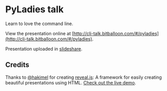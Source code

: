 # PyLadies talk

Learn to love the command line. 

View the presentation online at
[http://cli-talk.bitballoon.com/#/pyladies](http://cli-talk.bitballoon.com/#/pyladies).

Presentation uploaded in
[slideshare](http://www.slideshare.net/BlancaMancilla/py-ladies-fall-in-love-with-python).



## Credits

Thanks to [@hakimel](https://github.com/hakimel) for creating
[reveal.js](https://github.com/hakimel/reveal.js):
A framework for easily creating beautiful presentations using HTML. [Check
out the live demo](http://lab.hakim.se/reveal-js/).




